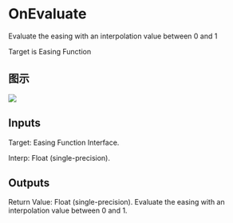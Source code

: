 # OnEvaluate

Evaluate the easing with an interpolation value between 0 and 1

Target is Easing Function

## 图示

![]($-20221218-20525780.png)

## Inputs

Target: Easing Function Interface.

Interp: Float (single-precision).  

## Outputs

Return Value: Float (single-precision). Evaluate the easing with an interpolation value between 0 and 1.


